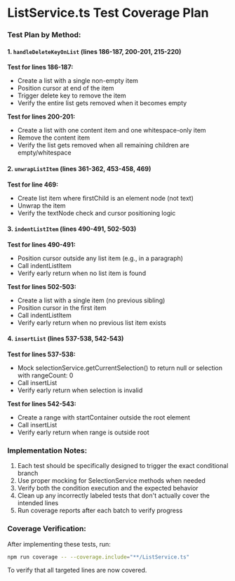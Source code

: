 # ListService.ts Test Coverage Plan


### Test Plan by Method:

#### 1. `handleDeleteKeyOnList` (lines 186-187, 200-201, 215-220)

**Test for lines 186-187:**

- Create a list with a single non-empty item
- Position cursor at end of the item
- Trigger delete key to remove the item
- Verify the entire list gets removed when it becomes empty

**Test for lines 200-201:**

- Create a list with one content item and one whitespace-only item
- Remove the content item
- Verify the list gets removed when all remaining children are empty/whitespace

#### 2. `unwrapListItem` (lines 361-362, 453-458, 469)

**Test for line 469:**

- Create list item where firstChild is an element node (not text)
- Unwrap the item
- Verify the textNode check and cursor positioning logic

#### 3. `indentListItem` (lines 490-491, 502-503)

**Test for lines 490-491:**

- Position cursor outside any list item (e.g., in a paragraph)
- Call indentListItem
- Verify early return when no list item is found

**Test for lines 502-503:**

- Create a list with a single item (no previous sibling)
- Position cursor in the first item
- Call indentListItem
- Verify early return when no previous list item exists

#### 4. `insertList` (lines 537-538, 542-543)

**Test for lines 537-538:**

- Mock selectionService.getCurrentSelection() to return null or selection with rangeCount: 0
- Call insertList
- Verify early return when selection is invalid

**Test for lines 542-543:**

- Create a range with startContainer outside the root element
- Call insertList
- Verify early return when range is outside root

### Implementation Notes:

1. Each test should be specifically designed to trigger the exact conditional branch
2. Use proper mocking for SelectionService methods when needed
3. Verify both the condition execution and the expected behavior
4. Clean up any incorrectly labeled tests that don't actually cover the intended lines
5. Run coverage reports after each batch to verify progress

### Coverage Verification:

After implementing these tests, run:

```bash
npm run coverage -- --coverage.include="**/ListService.ts"
```

To verify that all targeted lines are now covered.
